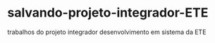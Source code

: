 # salvando-projeto-integrador-ETE
trabalhos do projeto integrador desenvolvimento em sistema da ETE
